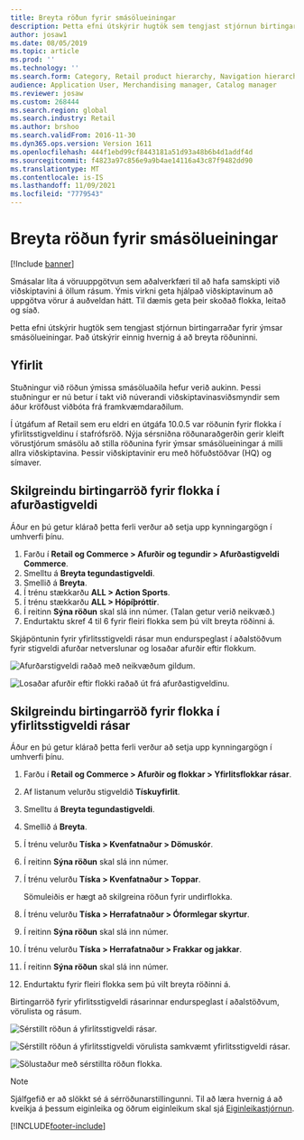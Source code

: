 ```yaml
---
title: Breyta röðun fyrir smásölueiningar
description: Þetta efni útskýrir hugtök sem tengjast stjórnun birtingarraðar fyrir ýmsar smásölueiningar í Dynamics 365 Commerce.
author: josaw1
ms.date: 08/05/2019
ms.topic: article
ms.prod: ''
ms.technology: ''
ms.search.form: Category, Retail product hierarchy, Navigation hierarchy
audience: Application User, Merchandising manager, Catalog manager
ms.reviewer: josaw
ms.custom: 268444
ms.search.region: global
ms.search.industry: Retail
ms.author: brshoo
ms.search.validFrom: 2016-11-30
ms.dyn365.ops.version: Version 1611
ms.openlocfilehash: 444f1ebd99cf8443181a51d93a48b6b4d1addf4d
ms.sourcegitcommit: f4823a97c856e9a9b4ae14116a43c87f9482dd90
ms.translationtype: MT
ms.contentlocale: is-IS
ms.lasthandoff: 11/09/2021
ms.locfileid: "7779543"
---
```

# <a name="change-the-sort-order-for-merchandising-entities"></a>Breyta röðun fyrir smásölueiningar


[!Include [banner](includes/banner.md)]

Smásalar líta á vöruuppgötvun sem aðalverkfæri til að hafa samskipti við viðskiptavini á öllum rásum. Ýmis virkni geta hjálpað viðskiptavinum að uppgötva vörur á auðveldan hátt. Til dæmis geta þeir skoðað flokka, leitað og síað.

Þetta efni útskýrir hugtök sem tengjast stjórnun birtingarraðar fyrir ýmsar smásölueiningar. Það útskýrir einnig hvernig á að breyta röðuninni.

## <a name="overview"></a>Yfirlit

Stuðningur við röðun ýmissa smásöluaðila hefur verið aukinn. Þessi stuðningur er nú betur í takt við núverandi viðskiptavinasviðsmyndir sem áður kröfðust viðbóta frá framkvæmdaraðilum.

Í útgáfum af Retail sem eru eldri en útgáfa 10.0.5 var röðunin fyrir flokka í yfirlitsstigveldinu í stafrófsröð. Nýja sérsniðna röðunaraðgerðin gerir kleift vörustjórum smásölu að stilla röðunina fyrir ýmsar smásölueiningar á milli allra viðskiptavina. Þessir viðskiptavinir eru með höfuðstöðvar (HQ) og símaver.

## <a name="configure-the-display-order-for-categories-in-the-product-hierarchy"></a>Skilgreindu birtingarröð fyrir flokka í afurðastigveldi

Áður en þú getur klárað þetta ferli verður að setja upp kynningargögn í umhverfi þínu.

1. Farðu í **Retail og Commerce \> Afurðir og tegundir \> Afurðastigveldi Commerce**.
2. Smelltu á **Breyta tegundastigveldi**.
3. Smellið á **Breyta**.
4. Í trénu stækkarðu **ALL \> Action Sports**.
5. Í trénu stækkarðu **ALL \> Hópíþróttir**.
6. Í reitinn **Sýna röðun** skal slá inn númer. (Talan getur verið neikvæð.)
7. Endurtaktu skref 4 til 6 fyrir fleiri flokka sem þú vilt breyta röðinni á.

Skjápöntunin fyrir yfirlitsstigveldi rásar mun endurspeglast í aðalstöðvum fyrir stigveldi afurðar netverslunar og losaðar afurðir eftir flokkum.

![Afurðarstigveldi raðað með neikvæðum gildum.](./media/RetailProductHierarchyCustomSortedWithNegativeValues.png)

![Losaðar afurðir eftir flokki raðað út frá afurðastigveldinu.](./media/ReleasedProductsByCategoryCustomSortedBasedOnRetailProductHierarchy.png)

## <a name="configure-the-display-order-for-categories-in-the-channel-navigation-hierarchy"></a>Skilgreindu birtingarröð fyrir flokka í yfirlitsstigveldi rásar

Áður en þú getur klárað þetta ferli verður að setja upp kynningargögn í umhverfi þínu.

1. Farðu í **Retail og Commerce \> Afurðir og flokkar \> Yfirlitsflokkar rásar**.
2. Af listanum velurðu stigveldið **Tískuyfirlit**.
3. Smelltu á **Breyta tegundastigveldi**.
4. Smellið á **Breyta**.
5. Í trénu velurðu **Tíska \> Kvenfatnaður \> Dömuskór**.
6. Í reitinn **Sýna röðun** skal slá inn númer.
7. Í trénu velurðu **Tíska \> Kvenfatnaður \> Toppar**.

    Sömuleiðis er hægt að skilgreina röðun fyrir undirflokka.

8. Í trénu velurðu **Tíska \> Herrafatnaður \> Óformlegar skyrtur**.
9. Í reitinn **Sýna röðun** skal slá inn númer.
10. Í trénu velurðu **Tíska \> Herrafatnaður \> Frakkar og jakkar**.
11. Í reitinn **Sýna röðun** skal slá inn númer.
12. Endurtaktu fyrir fleiri flokka sem þú vilt breyta röðinni á.

Birtingarröð fyrir yfirlitsstigveldi rásarinnar endurspeglast í aðalstöðvum, vörulista og rásum.

![Sérstillt röðun á yfirlitsstigveldi rásar.](./media/ChannelNavCustomSorted.png)

![Sérstillt röðun á yfirlitsstigveldi vörulista samkvæmt yfirlitsstigveldi rásar.](./media/CatalogNavHierarchyCustomSortedBasedOnChannelNav.png)

![Sölustaður með sérstillta röðun flokka.](./media/POSChannelCategoriesCustomSorted.png)

> [!NOTE]
> Sjálfgefið er að slökkt sé á sérröðunarstillingunni. Til að læra hvernig á að kveikja á þessum eiginleika og öðrum eiginleikum skal sjá [Eiginleikastjórnun](/dynamics365/unified-operations/fin-and-ops/get-started/feature-management/feature-management-overview).


[!INCLUDE[footer-include](../includes/footer-banner.md)]